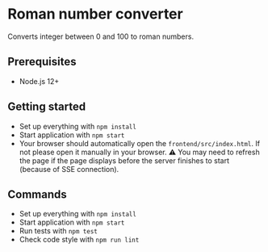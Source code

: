 # Roman number converter

Converts integer between 0 and 100 to roman numbers.

## Prerequisites

- Node.js 12+

## Getting started

- Set up everything with `npm install`
- Start application with `npm start`
- Your browser should automatically open the `frontend/src/index.html`.
  If not please open it manually in your browser.
  ⚠ You may need to refresh the page if the page displays before the server 
  finishes to start (because of SSE connection).

## Commands

- Set up everything with `npm install`
- Start application with `npm start`
- Run tests with `npm test`
- Check code style with `npm run lint`
